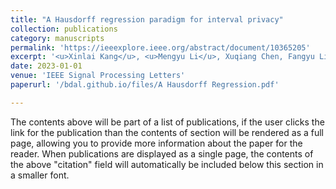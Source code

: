 ```yaml
---
title: "A Hausdorff regression paradigm for interval privacy"
collection: publications
category: manuscripts
permalink: 'https://ieeexplore.ieee.org/abstract/document/10365205'
excerpt: '<u>Xinlai Kang</u>, <u>Mengyu Li</u>, Xuqiang Chen, Fangyu Li, <u>Cheng Meng</u>'
date: 2023-01-01
venue: 'IEEE Signal Processing Letters'
paperurl: '/bdal.github.io/files/A Hausdorff Regression.pdf'

---
```


The contents above will be part of a list of publications, if the user clicks the link for the publication than the contents of section will be rendered as a full page, allowing you to provide more information about the paper for the reader. When publications are displayed as a single page, the contents of the above "citation" field will automatically be included below this section in a smaller font.
